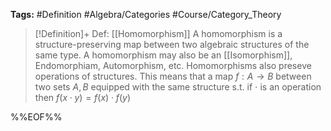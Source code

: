 **Tags:** #Definition #Algebra/Categories #Course/Category_Theory

> [!Definition]+ Def: [[Homomorphism]]
> A homomorphism is a structure-preserving map between two algebraic structures of the same type. A homomorphism may also be an [[Isomorphism]], Endomorphiam, Automorphism, etc.
> Homomorphisms also preseve operations of structures. This means that a map $f:A\to B$ between two sets $A,B$ equipped with the same structure s.t. if $\cdot$ is an operation then $f(x\cdot y)=f(x)\cdot f(y)$

%%EOF%%